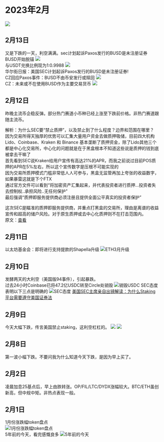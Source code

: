 # 2023年2月
![](./img "")


## 2月13日
又是下跌的一天，利空满满。sec计划起诉Paxos发行的BUSD是未注册证券
BUSD开始脱锚 ![](./img/2023-02-13-1.jpeg "")  
与USDT兑换比例现为1:0.9988 ![](./img/2023-02-13-2.jpeg "")  
华尔街日报：美国SEC计划起诉Paxos发行的BUSD是未注册证券! [](./img/2023-02-13-3.jpeg "")  
CZ回应Paxos事件：BUSD不由币安发行或赎回 ![](./img/2023-02-13-4.jpeg "")  
CZ：未来或不在使用BUSD作为主要交易货币 ![](./img/2023-02-13-5.jpeg "")  

## 2月12日
昨晚主流币企稳反弹。部分热门赛道小币种已经上涨至下跌前价格。非热门赛道跟随主流币。

解析：为什么SEC要“禁止质押”，以及禁止到了什么程度？边界和范围在哪里？  
因为交易所得天独厚的优势可以汇集大量用户资金去做质押吸储，目前四大机构Lido、Coinbase、Kraken 和 Binance 基本垄断了质押资金，除了Lido其他三个都是中心化交易所，中心化的问题就是在于黑盒根本不知道这些说是质押的钱到底被拿去干嘛了  
首先看到SEC说Kraken给用户宣传有高达21%的APR，而我之前说过目前POS质押的APR在5%左右，所以这个宣传数字是压根不可能实现的  
因为交易所质押模式门槛非常低人人可参与，黑盒无监管再加上夸张的收益数字，如果暴雷这就是下个FTX  
通过官方文件可以看到“将加密资产汇集起来，并代表投资者进行质押...投资者失去控制权..承担风险..无任何保护”  
最后强调“质押即服务提供商必须注册且提供全面公平真实的投资者保护”  

这次SEC是瞄准的质押即服务提供商，并重点打黑盒的交易所，理由是离谱的收益宣传和超高的储户风险。对于原生质押或去中心化质押则不在打击范围内。  
原文：[查看](https://mp.weixin.qq.com/s/7Z9cDEOTbbCOYeIbuC9qFQ)

## 2月11日
以太坊基金会：即将进行支持提款的Shapella升级
![ETH3月升级](./img/2023-02-11-1.jpeg "以太坊基金会：即将进行支持提款的Shapella升级")

## 2月10日
发酵两天的大利空（美国版94事件），引起暴跌。  
过去24小时Coinbase已将47.2亿USDC转至Circle处销毁
![销毁USDC](./img/2023-02-10-3.jpeg "过去24小时Coinbase已将47.2亿USDC转至Circle处销毁")
SEC态度表明以下三点是明确的
![SEC态度](./img/2023-02-10-1.jpeg "SEC态度表明以下三点是明确的")
[美国SEC主席亲自出镜解读：为什么Staking平台需要遵守美国证券法](https://m.jinse.com/blockchain/3051147.html?source=m)


## 2月9日
今天大幅下跌，传言美国禁止staking，这利空杠杠的。
![](./img/2023-02-9-2.jpeg "")
![](./img/2023-02-9-1.jpeg "")

## 2月8日
第一波小幅下跌。不要问我为什么知道今天下跌，是因为早上买了。

## 2月2日
凌晨加息25基点后，早上由跌转涨。OP/FIL/LTC/DYDX涨幅较大。BTC/ETH虽创新高，但中规中矩。非热点表现一般。


## 2月1日
1月份涨跌幅token盘点  
![1月份涨跌幅token盘点](./img/2023-02-1-2.jpeg "1月份涨跌幅token盘点")  
5年前的今天，看完感慨良多
![5年前的今天](./img/2023-02-1-1.jpeg "5年前的今天")